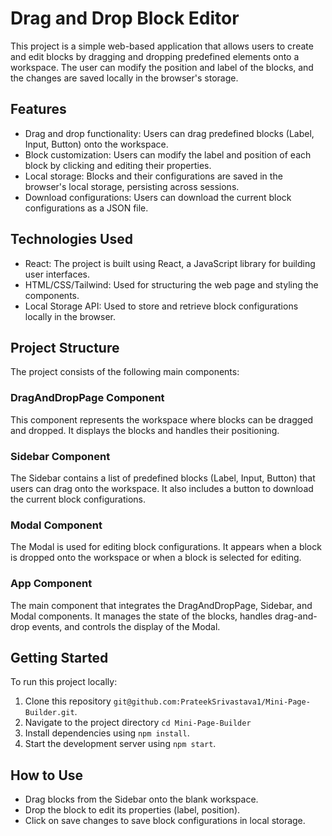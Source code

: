 # Drag and Drop Block Editor

This project is a simple web-based application that allows users to create and edit blocks by dragging and dropping predefined elements onto a workspace. The user can modify the position and label of the blocks, and the changes are saved locally in the browser's storage.

## Features

- Drag and drop functionality: Users can drag predefined blocks (Label, Input, Button) onto the workspace.
- Block customization: Users can modify the label and position of each block by clicking and editing their properties.
- Local storage: Blocks and their configurations are saved in the browser's local storage, persisting across sessions.
- Download configurations: Users can download the current block configurations as a JSON file.

## Technologies Used

- React: The project is built using React, a JavaScript library for building user interfaces.
- HTML/CSS/Tailwind: Used for structuring the web page and styling the components.
- Local Storage API: Used to store and retrieve block configurations locally in the browser.

## Project Structure

The project consists of the following main components:

### DragAndDropPage Component

This component represents the workspace where blocks can be dragged and dropped. It displays the blocks and handles their positioning.

### Sidebar Component

The Sidebar contains a list of predefined blocks (Label, Input, Button) that users can drag onto the workspace. It also includes a button to download the current block configurations.

### Modal Component

The Modal is used for editing block configurations. It appears when a block is dropped onto the workspace or when a block is selected for editing.

### App Component

The main component that integrates the DragAndDropPage, Sidebar, and Modal components. It manages the state of the blocks, handles drag-and-drop events, and controls the display of the Modal.

## Getting Started

To run this project locally:

1. Clone this repository `git@github.com:PrateekSrivastava1/Mini-Page-Builder.git`.
2. Navigate to the project directory `cd Mini-Page-Builder`
3. Install dependencies using `npm install`.
4. Start the development server using `npm start`.

## How to Use

- Drag blocks from the Sidebar onto the blank workspace.
- Drop the block to edit its properties (label, position).
- Click on save changes to save block configurations in local storage.
